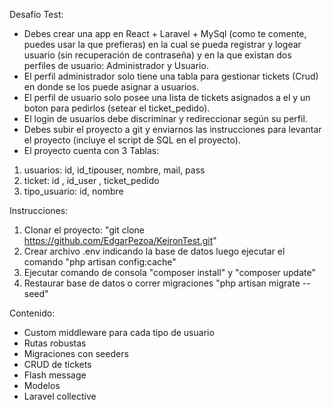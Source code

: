 Desafío Test:
- Debes crear una app en React + Laravel + MySql (como te comente, puedes usar la que prefieras) en la cual se pueda registrar y logear usuario (sin recuperación de contraseña) y en la que existan dos perfiles de usuario: Administrador y Usuario.
- El perfil administrador solo tiene una tabla para gestionar tickets (Crud) en donde se los puede asignar a usuarios.
- El perfil de usuario solo posee una lista de tickets asignados a el y un boton para pedirlos (setear el ticket_pedido).
- El login de usuarios debe discriminar y redireccionar según su perfil.
- Debes subir el proyecto a git y enviarnos las instrucciones para levantar el proyecto (incluye el script de SQL en el proyecto).
- El proyecto cuenta con 3 Tablas:
1. usuarios: id, id_tipouser, nombre, mail, pass
2. ticket: id , id_user , ticket_pedido
3. tipo_usuario: id, nombre

Instrucciones:
1. Clonar el proyecto: "git clone https://github.com/EdgarPezoa/KeironTest.git"
2. Crear archivo .env indicando la base de datos luego ejecutar el comando "php artisan config:cache"
3. Ejecutar comando de consola "composer install" y "composer update"
4. Restaurar base de datos o correr migraciones "php artisan migrate --seed"

Contenido:
- Custom middleware para cada tipo de usuario
- Rutas robustas
- Migraciones con seeders
- CRUD de tickets
- Flash message
- Modelos
- Laravel collective
